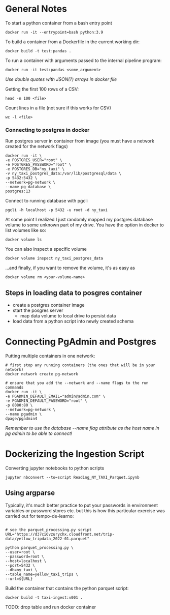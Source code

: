 # General Notes

To start a python container from a bash entry point
```
docker run -it --entrypoint=bash python:3.9
```

To build a container from a Dockerfile in the current working dir:
```
docker build -t test:pandas .
```

To run a container with arguments passed to the internal pipeline program:
```
docker run -it test:pandas <some_argument>
```

*Use double quotes with JSON(?) arrays in docker file*

Getting the first 100 rows of a CSV:
```
head -n 100 <file>
```

Count lines in a file (not sure if this works for CSV)
```
wc -l <file>
```

### Connecting to postgres in docker

Run postgres server in container from image (you must have a network created for the network flags)
```
docker run -it \
-e POSTGRES_USER="root" \
-e POSTGRES_PASSWORD="root" \
-e POSTGRES_DB="ny_taxi" \
-v ny_taxi_postgres_data:/var/lib/postgresql/data \
-p 5432:5432 \
--network=pg-network \
--name pg-database \
postgres:13
```

Connect to running database with pgcli
```
pgcli -h localhost -p 5432 -u root -d ny_taxi
```

At some point I realized I just randomly mapped my postgres database volume to
some unknown part of my drive. You have the option in docker to list volumes like so:
```
docker volume ls
```

You can also inspect a specific volume
```
docker volume inspect ny_taxi_postgres_data
```

...and finally, if you want to remove the volume, it's as easy as
```
docker volume rm <your-volume-name>
```

## Steps in loading data to posgres container
- create a postgres container image
- start the posgres server
    - map data volume to local drive to persist data
- load data from a python script into newly created schema

# Connecting PgAdmin and Postgres
Putting multiple containers in one network:
```
# first stop any running containers (the ones that will be in your network)
docker network create pg-network

# ensure that you add the --network and --name flags to the run commands
docker run -it \
-e PGADMIN_DEFAULT_EMAIL="admin@admin.com" \
-e PGADMIN_DEFAULT_PASSWORD="root" \
-p 8080:80 \
--network=pg-network \
--name pgadmin \
dpage/pgadmin4
```

*Remember to use the database --name flag attribute as the host name in pg admin to be able to connect!*

# Dockerizing the Ingestion Script
Converting jupyter notebooks to python scripts
```
jupyter nbconvert --to=script Reading_NY_TAXI_Parquet.ipynb
```

## Using argparse
Typically, it's much better practice to put your passwords in environment variables or password stores etc. but this is how this particular exercise was carried out for tempo-de-learno:
```

# see the parquet_processing.py script
URL="https://d37ci6vzurychx.cloudfront.net/trip-data/yellow_tripdata_2022-01.parquet"

python parquet_processing.py \
--user=root \
--password=root \
--host=localhost \
--port=5432 \
--db=ny_taxi \
--table_name=yellow_taxi_trips \
--url=${URL}

```

Build the container that contains the python parquet script:
```
docker build -t taxi-ingest:v001 .
```

TODO: drop table and run docker container
